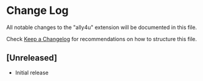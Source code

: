 # Change Log

All notable changes to the "ally4u" extension will be documented in this file.

Check [Keep a Changelog](http://keepachangelog.com/) for recommendations on how to structure this file.

## [Unreleased]

- Initial release